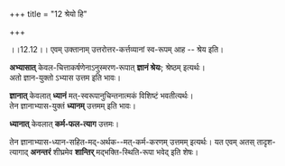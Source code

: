 +++
title = "12 श्रेयो हि"

+++
  
  
।।12.12।। एवम् उक्तानाम् उत्तरोत्तर-कर्त्तव्यानां स्व-रूपम् आह -- श्रेय इति।

**अभ्यासात्** केवल-चित्ताकर्षणेनाऽनुस्मरण-रूपात् **ज्ञानं श्रेयः**; श्रेष्ठम् इत्यर्थः।  
अतो ज्ञान-युक्तो ऽभ्यास उत्तम इति भावः। 

**ज्ञानात्** केवलात् **ध्यानं** मत्-स्वरूपानुचिन्तनात्मकं विशिष्टं भवतीत्यर्थः।  
तेन ज्ञानाभ्यास-युक्तं **ध्यानम्** उत्तमम् इति भावः। 

**ध्यानात्** केवलात् **कर्म-फल-त्याग** उत्तमः। 

तेन ज्ञानाभ्यास-ध्यान-सहित-मद्-अर्थक--मत्-कर्म-करणम् उत्तमम् इत्यर्थः। यत एवम् अतस् तादृश-त्यागाद् **अनन्तरं** शीघ्रमेव **शान्तिर्** मद्भक्ति-स्थिति-रूपा भवेद् इति शेषः।  
  

